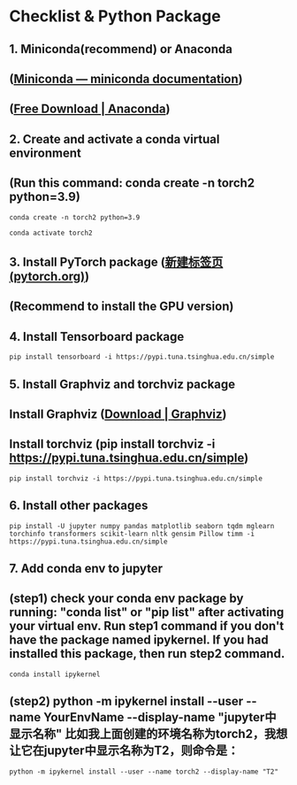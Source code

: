 #                            Checklist & Python Package

## 1. Miniconda(recommend) or Anaconda

##     ([Miniconda — miniconda documentation](https://docs.conda.io/projects/miniconda/en/latest/))

##     ([Free Download | Anaconda](https://www.anaconda.com/download/))



## 2. Create and activate a conda virtual environment 

##     (Run this command: conda create -n torch2 python=3.9)

```shell
conda create -n torch2 python=3.9

conda activate torch2
```



## 3. Install PyTorch package ([新建标签页 (pytorch.org)](https://pytorch.org/))

## 	(Recommend to install the GPU version)



## 4. Install Tensorboard package

```shell
pip install tensorboard -i https://pypi.tuna.tsinghua.edu.cn/simple
```



## 5. Install Graphviz and torchviz package 

##     Install Graphviz ([Download | Graphviz](https://www.graphviz.org/download/))

## 	Install torchviz (pip install torchviz -i https://pypi.tuna.tsinghua.edu.cn/simple)

```shell
pip install torchviz -i https://pypi.tuna.tsinghua.edu.cn/simple
```



## 6. Install other packages

```shell
pip install -U jupyter numpy pandas matplotlib seaborn tqdm mglearn torchinfo transformers scikit-learn nltk gensim Pillow timm -i https://pypi.tuna.tsinghua.edu.cn/simple
```



## 7. Add conda env to jupyter

##     (step1) check your conda env package by running: "conda list" or "pip list" after activating your virtual env. Run step1 command if you don't have the package named ipykernel. If you had installed this package, then run step2 command.

```shell
conda install ipykernel
```



##     (step2) python -m ipykernel install --user --name YourEnvName --display-name "jupyter中显示名称"  比如我上面创建的环境名称为torch2，我想让它在jupyter中显示名称为T2，则命令是：

```shell
python -m ipykernel install --user --name torch2 --display-name "T2"
```

